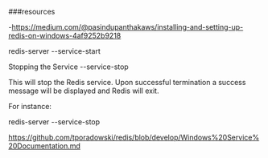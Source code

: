 ###resources

-https://medium.com/@pasindupanthakaws/installing-and-setting-up-redis-on-windows-4af9252b9218

redis-server --service-start

Stopping the Service
--service-stop

This will stop the Redis service. Upon successful termination a success message will be displayed and Redis will exit.

For instance:

redis-server --service-stop

https://github.com/tporadowski/redis/blob/develop/Windows%20Service%20Documentation.md